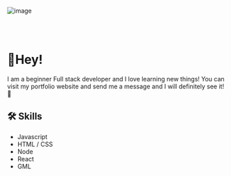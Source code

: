 <p align="center">

  <br>
  <br>
  
  ![image](https://user-images.githubusercontent.com/121200875/236353320-957b2008-839d-44b0-9d0d-e9b08436a9ad.png)

  <br>
  <br>
  
  # 👋Hey!

  I am a beginner Full stack developer and I love learning new things!
  You can visit my portfolio website and send me a message and I will definitely see it!  🥳

  ## 🛠 Skills
  * Javascript
  * HTML / CSS
  * Node
  * React
  * GML
  
  <br>
  <br>
  <br>
  <br>
  <br>
</p>
